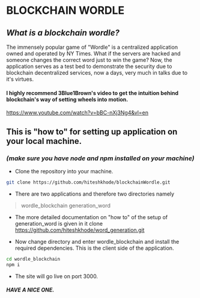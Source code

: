 # BLOCKCHAIN WORDLE
## _What is a blockchain wordle?_
 The immensely popular game of "Wordle" is a centralized application owned and operated by NY Times. What if the servers are hacked and someone changes the correct word just to win the game? Now, the application serves as a test bed to demonstrate the security due to blockchain decentralized services, now a days, very much in talks due to it's virtues.

#### I highly recommend 3Blue1Brown's video to get the intuition behind blockchain's way of setting wheels into motion.
 https://www.youtube.com/watch?v=bBC-nXj3Ng4&vl=en

## This is "how to" for setting up application on your local machine.

### _(make sure you have node and npm installed on your machine)_

- Clone the repository into your machine.
```sh
git clone https://github.com/hiteshkhode/blockchainWordle.git
```
- There are two applications and therefore two directories namely
> wordle_blockchain
> generation_word

- The more detailed documentation on "how to" of the setup of generation_word is given in it clone https://github.com/hiteshkhode/word_generation.git

- Now change directory and enter wordle_blockchain and install the required dependencies. This is the client side of the application.
```sh
cd wordle_blockchain
npm i
```

- The site will go live on port 3000.

##### _HAVE A NICE ONE._